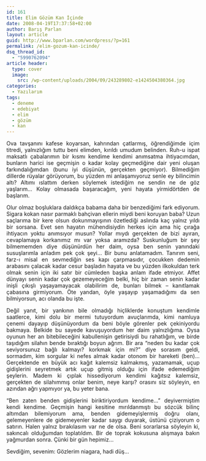 ```yaml
---
id: 161
title: Elim Gözüm Kan İçinde
date: 2008-04-19T17:37:58+02:00
author: Barış Parlan
layout: article
guid: http://www.bparlan.com/wordpress/?p=161
permalink: /elim-gozum-kan-icinde/
dsq_thread_id:
  - "5990762094"
article header:
  type: cover
  image:
    src: /wp-content/uploads/2004/09/243289802-e1424504380364.jpg
categories:
  - Yazılarım
tags:
  - deneme
  - edebiyat
  - elim
  - gözüm
  - kan
---
```


<p style="text-align: justify;">
  Ova tavşanını kafese koyarsan, kahrından çatlarmış, öğrendiğimde içim titredi, yalnızlığım tuttu beni elimden, kırıldı umudum belinden. Ruh-u ispat maksatlı çabalarımın bir kısmı kendime kendimi anımsatma ihtiyacımdan, bunların harici ise geçmişin o kadar kolay geçmediğine dair yeni oluşan farkındalığımdan (bunu iyi düşünün, gerçekten geçmiyor). Bilmediğim dillerde rüyalar görüyorum, bu yüzden mi anlaşamıyoruz senle ey bilincimin altı? Altımı ıslattım derken söylemek istediğim ne sendin ne de göz yaşlarım&#8230; Kolay olmasada başaracağım, yeni hayata yirmidörtden de başlarım.
</p>

<p style="text-align: justify;">
  Olur olmaz boşluklara daldıkça babama daha bir benzediğimi fark ediyorum. Sigara kokan nasır parmaklı bahçivan ellerin miydi beni koruyan baba? Uzun saçlarıma bir kere olsun dokunmayışının özetlediği aslında kaç yalnız yıldı bir sorsana. Evet sen hayatın mühendisiydin herkes için ama hiç çırağa ihtiyacın yoktu anımsıyor musun? Yollar mıydı gerçekten de bizi ayıran, cevaplamaya korkanımız mı var yoksa aramızda? Suskunluğum bir şey bilmememden diye düşünürdün her daim, oysa ben senin yanındaki susuşlarımla anladım pek çok şeyi&#8230; Bir bunu anlatamadım. Tanırım seni, farz-ı misal en sevmediğin ses kapı çarpmasıdır, çocukken dedemin arabasını çalacak kadar cesur başladın hayata ve bu yüzden ilkokuldan terk olmak senin için iki satır bir cümleden başka anlam ifade etmiyor. Affet dünyayı senin kadar çok gezemeyeceğim belki, hiç bir zaman senin kadar inişli çıkışlı yaşayamayacak olabilirim de, bunları bilmek &#8211; kanıtlamak çabasına girmiyorum. Öte yandan, öyle yaşayıp yaşamadığımı da sen bilmiyorsun, acı olanda bu işte.
</p>

<p style="text-align: justify;">
  Değil yanıt, bir yankının bile olmadığı hiçliklerde konuştum kendimle saatlerce, kimi dolu bir mermi tutuyordum avuçlarımda, kimi namluya çenemi dayayıp düşünüyordum da beni böyle görenler pek çekiniyordu bakmaya. Belkide bu sayede kavuşuyordum her daim yalnızlığıma. Oysa oyunun her an bitebileceğini kabullenişin getirisiydi bu rahatlığım, ve birde taşıdığım silahın bende bıraktığı boyun ağrım. Bir ara &#8220;neden bu kadar çok seviyorsunuz bağlı kalmayı? korkmak için mi?&#8221; diye sorasım geldi, sormadım, kim sorgular ki nefes almak kadar otonom bir hareketi (ben)&#8230; Gerçektende en büyük acı kağıt kalemsiz kalmakmış, yazamamak, uçup gidişlerini seyretmek artık uçup gitmiş olduğu için ifade edemediğim şeylerin. Madem ki çıplak hissediyorum kendimi kağıtsız kalemsiz, gerçekten de silahımmış onlar benim, neye karşı? orasını siz söyleyin, en azından ağrı yapmıyor ya, bu yeter bana.
</p>

<p style="text-align: justify;">
  &#8220;Ben zaten benden gidişlerini biriktiriyordum kendime&#8230;&#8221; deyivermiştim kendi kendime. Geçmişin hangi kesitine mırıldanmıştı bu sözcük bilinç altımdan bilemiyorum ama, benden gidemeyişlermiş doğru olanı, gelemeyenlere de gidemeyenler kadar saygı duyarak, üstünü çiziyorum o satırın. Halen yalnız bırakılasım var ne de olsa. Beni sorarlarsa söyleyin ki, sakıncalı olduğumdan toplatıldım. Bir de toprak kokusuna alışmaya bakın yağmurdan sonra. Çünki bir gün hepimiz&#8230;
</p>

<p style="text-align: justify;">
  Sevdiğim, sevenim: Gözlerim niagara, hadi düş&#8230;
</p>
